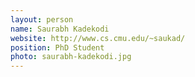 ```yaml
---
layout: person
name: Saurabh Kadekodi
website: http://www.cs.cmu.edu/~saukad/
position: PhD Student
photo: saurabh-kadekodi.jpg
---
```

